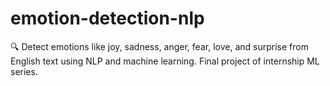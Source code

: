 # emotion-detection-nlp
🔍 Detect emotions like joy, sadness, anger, fear, love, and surprise from English text using NLP and machine learning. Final project of internship ML series.
